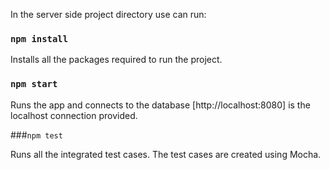 In the server side project directory use can run:

### `npm install`

Installs all the packages required to run the project.

### `npm start`

Runs the app and connects to the database
[http://localhost:8080] is the localhost connection provided.

###`npm test`

Runs all the integrated test cases.
The test cases are created using Mocha.